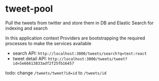 # tweet-pool
Pull the tweets from twitter and store them in DB and Elastic Search for indexing and search



In this application context
Providers are bootstrapping the required processes to make the services available



- search API: `http://localhost:3000/tweets/search?q=text:react`
- tweet detail API: `http://localhost:3000/tweets/tweet?id=5e66613833adf2f25fb16457`

todo: change `/tweets/tweet?id=id` to `/tweets/id`
